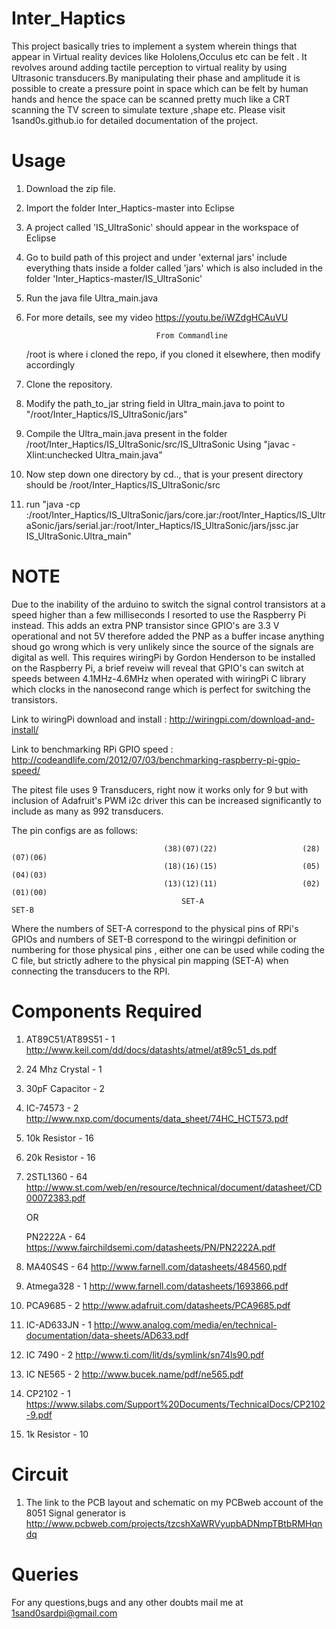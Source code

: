 # Inter_Haptics

This project basically tries to implement a system wherein things that appear in Virtual reality devices like 
Hololens,Occulus etc can be felt . It revolves around adding tactile perception to virtual reality by using 
Ultrasonic transducers.By manipulating their phase and amplitude it is possible to create a pressure point in
space which can be felt by human hands and hence the space can be scanned pretty much like a CRT scanning the TV
screen to simulate texture ,shape etc. Please visit 1sand0s.github.io for detailed documentation of the project.

Usage
==========================

1. Download the zip file.
2. Import the folder Inter_Haptics-master into Eclipse
3. A project called 'IS_UltraSonic' should appear in the workspace of Eclipse
4. Go to build path of this project and under 'external jars' include everything 
   thats inside a folder called 'jars' which is also included in the folder 
   'Inter_Haptics-master/IS_UltraSonic'
5. Run the java file Ultra_main.java
6. For more details, see my video https://youtu.be/iWZdgHCAuVU

                                    From Commandline
                        
      /root is where i cloned the repo, if you cloned it elsewhere, then modify accordingly 
                        
1. Clone the repository.
2. Modify the path_to_jar string field in Ultra_main.java to point to "/root/Inter_Haptics/IS_UltraSonic/jars"
3. Compile the Ultra_main.java present in the folder /root/Inter_Haptics/IS_UltraSonic/src/IS_UltraSonic
   Using "javac -Xlint:unchecked Ultra_main.java"
4. Now step down one directory by cd.., that is your present directory should be /root/Inter_Haptics/IS_UltraSonic/src
5. run "java -cp :/root/Inter_Haptics/IS_UltraSonic/jars/core.jar:/root/Inter_Haptics/IS_UltraSonic/jars/serial.jar:/root/Inter_Haptics/IS_UltraSonic/jars/jssc.jar IS_UltraSonic.Ultra_main"

NOTE
==========================

Due to the inability of the arduino to switch the signal control transistors at a speed higher than a few milliseconds 
I resorted to use the Raspberry Pi instead. This adds an extra PNP transistor since GPIO's are 3.3 V operational and not 5V
therefore added the PNP as a buffer incase anything shoud go wrong which is very unlikely since the source of the signals are
digital as well.
         This requires wiringPi by Gordon Henderson to be installed on the Raspberry Pi, a brief reveiw will reveal that 
GPIO's can switch at speeds between 4.1MHz-4.6MHz when operated with wiringPi C library which clocks in the nanosecond range
which is perfect for switching the transistors.

Link to wiringPi download and install : http://wiringpi.com/download-and-install/

Link to benchmarking RPi GPIO speed : http://codeandlife.com/2012/07/03/benchmarking-raspberry-pi-gpio-speed/

The pitest file uses 9 Transducers, right now it works only for 9 but with inclusion of Adafruit's PWM i2c driver this can 
be increased significantly to include as many as 992 transducers.

The pin configs are as follows:
                       
                                      (38)(07)(22)                   (28)(07)(06)
                                      (18)(16)(15)                   (05)(04)(03)
                                      (13)(12)(11)                   (02)(01)(00)
                                          SET-A                         SET-B
                                    
Where the numbers of SET-A correspond to the physical pins of RPi's GPIOs and numbers of SET-B correspond to the wiringpi
definition or numbering for those physical pins , either one can be used while coding the C file, but strictly adhere to the
physical pin mapping (SET-A) when connecting the transducers to the RPI.



Components Required
==========================

1.  AT89C51/AT89S51      - 1  http://www.keil.com/dd/docs/datashts/atmel/at89c51_ds.pdf
2.  24 Mhz Crystal       - 1
3.  30pF Capacitor       - 2
4.  IC-74573             - 2  http://www.nxp.com/documents/data_sheet/74HC_HCT573.pdf
5.  10k Resistor         - 16
6.  20k Resistor         - 16
7.  2STL1360             - 64 http://www.st.com/web/en/resource/technical/document/datasheet/CD00072383.pdf 
      
      OR

    PN2222A              - 64 https://www.fairchildsemi.com/datasheets/PN/PN2222A.pdf
8.  MA40S4S              - 64 http://www.farnell.com/datasheets/484560.pdf
9.  Atmega328            - 1  http://www.farnell.com/datasheets/1693866.pdf
10. PCA9685              - 2  http://www.adafruit.com/datasheets/PCA9685.pdf
11. IC-AD633JN           - 1  http://www.analog.com/media/en/technical-documentation/data-sheets/AD633.pdf
12. IC 7490              - 2  http://www.ti.com/lit/ds/symlink/sn74ls90.pdf
13. IC NE565             - 2  http://www.bucek.name/pdf/ne565.pdf
14. CP2102               - 1  https://www.silabs.com/Support%20Documents/TechnicalDocs/CP2102-9.pdf
15. 1k Resistor          - 10 

Circuit
==========================

1. The link to the PCB layout and schematic on my PCBweb account of the 8051 Signal generator is 
   http://www.pcbweb.com/projects/tzcshXaWRVyupbADNmpTBtbRMHqndq

Queries
=========================
For any questions,bugs and any other doubts mail me at 1sand0sardpi@gmail.com



